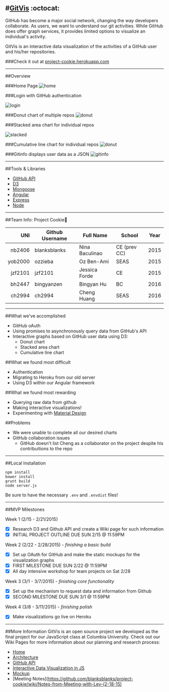 #[GitVis](https://project-cookie.herokuapp.com) :octocat:
---


GitHub has become a major social network, changing the way developers collaborate. As users, we want to understand our git activities. While GitHub does offer graph services, it provides limited options to visualize an individual's activity.

GitVis is an interactive data visualization of the activities of a GitHub user and his/her repositories.

###Check it out at [project-cookie.herokuapp.com](https://project-cookie.herokuapp.com)

---

##Overview

###Home Page
![home](home.png)

###Login with GitHub authentication


![login](signin.png)


###Donut chart of multiple repos
![donut](donut.png)

###Stacked area chart for individual repos 

![stacked](stacked.png)

###Cumulative line chart for individual repos
![donut](cumulative.png)


###Gitinfo displays user data as a JSON
![gitinfo](gitinfo.png)

---

##Tools & Libraries
- [GitHub API](https://developer.github.com/v3/)
- [D3](http://d3js.org/)
- [Mongoose](http://mongoosejs.com/)
- [Angular](https://angularjs.org/)
- [Express](http://expressjs.com/)
- [Node](https://nodejs.org/)

---

##Team Info: Project Cookie:cookie:

| UNI      | Github Username  | Full Name      | School      | Year |
|---------:|------------------|----------------|-------------|------|
|  nb2406  | blanksblanks     | Nina Baculinao | CE (prev CC)| 2015 |
|  yob2000 | ozzieba          | Oz Ben-Ami     | SEAS        | 2015 |
|  jzf2101 | jzf2101          | Jessica Forde  | CE          | 2015 |
|  bh2447  | bingyanzen       | Bingyan Hu     | BC          | 2016 |
|  ch2994  | ch2994           | Cheng Huang    | SEAS        | 2016 |

---
##What we've accomplished
- GitHub oAuth
- Using promises to asynchronously query data from GitHub's API
- Interactive graphs based on GitHub user data using D3:
	- Donut chart
	- Stacked area chart
	- Cumulative line chart

##What we found most difficult
- Authentication
- Migrating to Heroku from our old server
- Using D3 within our Angular framework

##What we found most rewarding
- Querying raw data from github
- Making interactive visualizations! 
- Experimenting with [Material Design](http://www.google.com/design/spec/material-design/introduction.html)

##Problems
- We were unable to complete all our desired charts
- GitHub collaboration issues
	- GitHub doesn't list Cheng as a collaborator on the project despite his contribuitions to the repo

---

##Local Installation


```shell
npm install
bower install
grunt build
node server.js
```

Be sure to have the necessary `.env` and `.envdist` files!

---

##MVP Milestones

Week 1 (2/15 - 2/21/2015)
- [x] Research D3 and Github API and create a Wiki page for such information
- [x] INITIAL PROJECT OUTLINE DUE SUN 2/15 @ 11:59PM

Week 2 (2/22 - 2/28/2015) - _finishing a basic build_
- [x] Set up OAuth for GitHub and make the static mockups for the visualization graphs
- [x] FIRST MILESTONE DUE SUN 2/22 @ 11:59PM
- [X] All day intensive workshop for team projects on Sat 2/28

Week 3 (3/1 - 3/7/2015) - _finishing core functionality_
- [x] Set up the mechanism to request data and information from Github
- [X] SECOND MILESTONE DUE SUN 3/1 @ 11:59PM

Week 4 (3/8 - 3/11/2015) - _finishing polish_
- [x] Make visualizations go live on Heroku

---

##More Information
GitVis is an open source project we developed as the final project for our JavaScript class at Columbia University. Check out our Wiki Pages for more information about our planning and research process:

- [Home](https://github.com/blanksblanks/project-cookie/wiki)
- [Architecture](https://github.com/blanksblanks/project-cookie/wiki/Architecture)
- [GitHub API](https://github.com/blanksblanks/project-cookie/wiki/GitHub-API)
- [Interactive Data Visualization in JS](https://github.com/blanksblanks/project-cookie/wiki/Interactive-Data-Visualization-in-JS)
- [Mockup](https://github.com/blanksblanks/project-cookie/wiki/Mockup)
- [Meeting Notes](https://github.com/blanksblanks/project-cookie/wiki/Notes-from-Meeting-with-Lev-(2-18-15)


